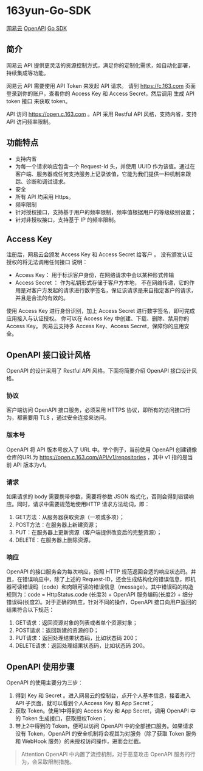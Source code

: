 163yun-Go-SDK
=============
[网易云](https://www.163yun.com/) [OpenAPI](https://www.163yun.com/help/assets?tab=api) [Go SDK](https://github.com/bingohuang/163yun-go-sdk)

## 简介

网易云 API 提供更灵活的资源控制方式，满足你的定制化需求，如自动化部署，持续集成等功能。

网易云 API 需要使用 API Token 来发起 API 请求。 请到 https://c.163.com 页面登录到你的账户，查看你的 Access Key 和 Access Secret，然后调用 生成 API token 接口 来获取 token。

API 访问 https://open.c.163.com 。API 采用 Restful API 风格，支持内省，支持 API 访问频率限制。

## 功能特点

- 支持内省
- 为每一个请求响应包含一个 Request-Id 头，并使用 UUID 作为该值。通过在客户端、服务器或任何支持服务上记录该值，它能为我们提供一种机制来跟踪、诊断和调试请求。
- 安全
- 所有 API 均采用 Https。
- 频率限制
- 针对授权接口，支持基于用户的频率限制，频率值根据用户的等级级别设置；
- 针对非授权接口，支持基于 IP 的频率限制。

## Access Key

注册后，网易云会颁发 Access Key 和 Access Secret 给客户 。 没有颁发认证授权的将无法调用任何接口 说明：

- Access Key： 用于标识客户身份，在网络请求中会以某种形式传输
- Access Secret ： 作为私钥形式存储于客户方本地， 不在网络传递，它的作用是对客户方发起的请求进行数字签名，保证该请求是来自指定客户的请求，并且是合法的有效的。

使用 Access Key 进行身份识别，加上 Access Secret 进行数字签名，即可完成应用接入与认证授权。 你可以在 Access Key 中创建、下载、删除、禁用你的 Access Key。 网易云支持多 Access Key、Access Secret，保障你的应用安全。

## OpenAPI 接口设计风格

OpenAPI 的设计采用了 Restful API 风格。下面将简要介绍 OpenAPI 接口设计风格。

### 协议

客户端访问 OpenAPI 接口服务，必须采用 HTTPS 协议，即所有的访问接口行为，都需要用 TLS ，通过安全连接来访问。

### 版本号

OpenAPI 将 API 版本号放入了 URL 中。举个例子，当前使用 OpenAPI 创建镜像仓库的URL为 https://open.c.163.com/API/v1/repositories ，其中 v1 指的是当前 API 版本为v1。

### 请求

如果请求的 body 需要携带参数，需要将参数 JSON 格式化，否则会得到错误响应。同时，请求中需要规范地使用HTTP 请求方法动词，即：
1. GET方法：从服务器获取资源（一项或多项）；
2. POST方法：在服务器上新建资源；
3. PUT：在服务器上更新资源（客户端提供改变后的完整资源）；
4. DELETE：在服务器上删除资源。

### 响应

OpenAPI 的接口服务会为每次响应，按照 HTTP 规范返回合适的响应状态码。并且，在错误响应中，除了上述的 Request-ID，还会生成结构化的错误信息，即机器可读错误码（code）和肉眼可读的错误信息（message）。其中错误码的构造规则为：code = HttpStatus.code (长度3) + OpenAPI 服务编码(长度2) + 细分错误码(长度2)。对于正确的响应，针对不同的操作，OpenAPI 接口向用户返回的结果符合以下规范：

1. GET请求：返回资源对象的列表或者单个资源对象；
2. POST请求：返回新建的资源的ID；
3. PUT请求：返回处理结果状态码，比如状态码 200；
4. DELETE请求：返回处理结果状态码，比如状态码 200。

## OpenAPI 使用步骤

OpenAPI 的使用主要分为三步：
1. 得到 Key 和 Secret 。进入网易云的控制台，点开个人基本信息，接着进入 API 子页面，就可以看到个人Access Key 和 App Secret；
2. 获取 Token。使用1中得到的 Access Key 和 App Secret，调用 OpenAPI 中的 Token 生成接口，获取授权Token；
3. 带上2中得到的 Token，便可以访问 OpenAPI 中的全部接口服务。如果请求没有 Token，OpenAPI 的安全机制将会视其为对服务（除了获取 Token 服务和 WebHook 服务）的未授权访问操作，进而会拦截。

> Attention
> OpenAPI 中内置了流控机制，对于恶意攻击 OpenAPI 服务的行为，会采取限制措施。



